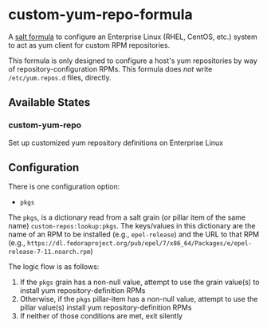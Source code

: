 # custom-yum-repo-formula

A [salt formula](https://docs.saltstack.com/en/latest/topics/development/conventions/formulas.html) to configure an Enterprise Linux (RHEL, CentOS, etc.) system to act as yum client for custom RPM repositories.

This formula is only designed to configure a host's yum repositories by way of repository-configuration RPMs. This formula does _not_ write `/etc/yum.repos.d` files, directly.

## Available States

###  custom-yum-repo

Set up customized yum repository definitions on Enterprise Linux

## Configuration

There is one configuration option:

*   `pkgs`

The `pkgs`, is a dictionary read from a salt grain (or pillar item of the same name) `custom-repos:lookup:pkgs`. The keys/values in this dictionary are the name of an RPM to be installed (e.g., `epel-release`) and the URL to that RPM (e.g., `https://dl.fedoraproject.org/pub/epel/7/x86_64/Packages/e/epel-release-7-11.noarch.rpm`)


The logic flow is as follows:

1.  If the `pkgs` grain has a non-null value, attempt to use the grain value(s) to install yum repository-definition RPMs
2.  Otherwise, if the `pkgs` pillar-item has a non-null value, attempt to use the pillar value(s) install yum repository-definition RPMs
3.  If neither of those conditions are met, exit silently
